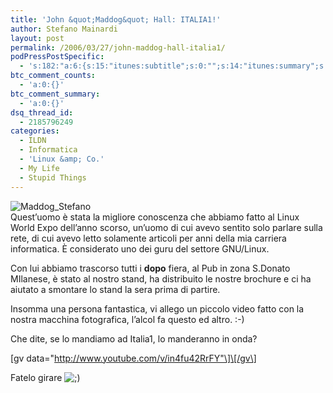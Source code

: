 ```yaml
---
title: 'John &quot;Maddog&quot; Hall: ITALIA1!'
author: Stefano Mainardi
layout: post
permalink: /2006/03/27/john-maddog-hall-italia1/
podPressPostSpecific:
  - 's:182:"a:6:{s:15:"itunes:subtitle";s:0:"";s:14:"itunes:summary";s:0:"";s:15:"itunes:keywords";s:0:"";s:13:"itunes:author";s:0:"";s:15:"itunes:explicit";s:0:"";s:12:"itunes:block";s:2:"no";}";'
btc_comment_counts:
  - 'a:0:{}'
btc_comment_summary:
  - 'a:0:{}'
dsq_thread_id:
  - 2185796249
categories:
  - ILDN
  - Informatica
  - 'Linux &amp; Co.'
  - My Life
  - Stupid Things
---
```

![Maddog_Stefano][1]  
Quest&#8217;uomo è stata la migliore conoscenza che abbiamo fatto al Linux World Expo dell&#8217;anno scorso, un&#8217;uomo di cui avevo sentito solo parlare sulla rete, di cui avevo letto solamente articoli per anni della mia carriera informatica. È considerato uno dei guru del settore GNU/Linux.

Con lui abbiamo trascorso tutti i **dopo** fiera, al Pub in zona S.Donato MIlanese, è stato al nostro stand, ha distribuito le nostre brochure e ci ha aiutato a smontare lo stand la sera prima di partire.

Insomma una persona fantastica, vi allego un piccolo video fatto con la nostra macchina fotografica, l&#8217;alcol fa questo ed altro. :-)

Che dite, se lo mandiamo ad Italia1, lo manderanno in onda?

\[gv data="http://www.youtube.com/v/in4fu42RrFY"\]\[/gv\]

Fatelo girare <img src="http://www.stefanomainardi.com/wp-includes/images/smilies/icon_wink.gif" alt=";)" class="wp-smiley" />

 [1]: http://static.flickr.com/54/118759283_c7d2699ea1.jpg?v=0 "Maddog_Stefano"
